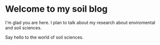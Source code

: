# Welcome to my soil blog

I'm glad you are here. I plan to talk about my research about enviromental and soil sciences.

Say hello to the world of soil sciences.
